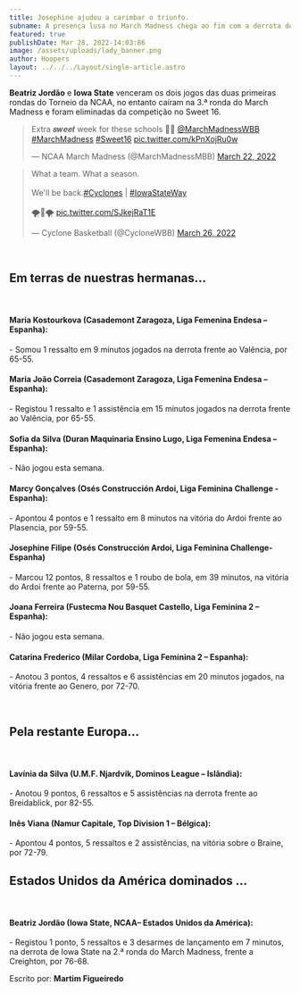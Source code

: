```yaml
---
title: Josephine ajudou a carimbar o triunfo.
subname: A presença lusa no March Madness chega ao fim com a derrota de Iowa State.
featured: true
publishDate: Mar 28, 2022-14:03:86
image: /assets/uploads/lady_banner.png
author: Hoopers
layout: ../../../Layout/single-article.astro
---
```

**Beatriz Jordão** e **Iowa State** venceram os dois jogos das duas primeiras rondas do Torneio da NCAA, no entanto caíram na 3.ª ronda do March Madness e foram eliminadas da competição no Sweet 16.

<blockquote class="twitter-tweet"><p lang="en" dir="ltr">Extra 𝒔𝒘𝒆𝒆𝒕 week for these schools 🕺💃 <a href="https://twitter.com/MarchMadnessWBB?ref_src=twsrc%5Etfw">@MarchMadnessWBB</a> <a href="https://twitter.com/hashtag/MarchMadness?src=hash&amp;ref_src=twsrc%5Etfw">#MarchMadness</a> <a href="https://twitter.com/hashtag/Sweet16?src=hash&amp;ref_src=twsrc%5Etfw">#Sweet16</a> <a href="https://t.co/kPnXojRu0w">pic.twitter.com/kPnXojRu0w</a></p>&mdash; NCAA March Madness (@MarchMadnessMBB) <a href="https://twitter.com/MarchMadnessMBB/status/1506292229224251400?ref_src=twsrc%5Etfw">March 22, 2022</a></blockquote>

<blockquote class="twitter-tweet"><p lang="en" dir="ltr">What a team. What a season.<br><br>We&#39;ll be back.<a href="https://twitter.com/hashtag/Cyclones?src=hash&amp;ref_src=twsrc%5Etfw">#Cyclones</a> | <a href="https://twitter.com/hashtag/IowaStateWay?src=hash&amp;ref_src=twsrc%5Etfw">#IowaStateWay</a><br><br>🌪️🏀🌪️ <a href="https://t.co/SJkejRaT1E">pic.twitter.com/SJkejRaT1E</a></p>&mdash; Cyclone Basketball (@CycloneWBB) <a href="https://twitter.com/CycloneWBB/status/1507561549581410308?ref_src=twsrc%5Etfw">March 26, 2022</a></blockquote>

</br>

## Em terras de nuestras hermanas…

</br>

#### Maria Kostourkova (Casademont Zaragoza, Liga Femenina Endesa – Espanha):

\- Somou 1 ressalto em 9 minutos jogados na derrota frente ao Valência, por 65-55.

#### Maria João Correia (Casademont Zaragoza, Liga Femenina Endesa – Espanha):

\- Registou 1 ressalto e 1 assistência em 15 minutos jogados na derrota frente ao Valência, por 65-55.

#### Sofia da Silva (Duran Maquinaria Ensino Lugo, Liga Femenina Endesa – Espanha):

\- Não jogou esta semana.

#### Marcy Gonçalves (Osés Construcción Ardoi, Liga Feminina Challenge - Espanha): 

\- Apontou 4 pontos e 1 ressalto em 8 minutos na vitória do Ardoi frente ao Plasencia, por 59-55.

#### Josephine Filipe (Osés Construcción Ardoi, Liga Feminina Challenge- Espanha)

\- Marcou 12 pontos, 8 ressaltos e 1 roubo de bola, em 39 minutos, na vitória do Ardoi frente ao Paterna, por 59-55.

#### Joana Ferreira (Fustecma Nou Basquet Castello, Liga Feminina 2 – Espanha):

\- Não jogou esta semana.

#### Catarina Frederico (Milar Cordoba, Liga Feminina 2 – Espanha):

\- Anotou 3 pontos, 4 ressaltos e 6 assistências em 20 minutos jogados, na vitória frente ao Genero, por 72-70.

</br>

## Pela restante Europa…

</br>

#### Lavínia da Silva (U.M.F. Njardvik, Dominos League – Islândia):

\- Anotou 9 pontos, 6 ressaltos e 5 assistências na derrota frente ao Breidablick, por 82-55.

#### Inês Viana (Namur Capitale, Top Division 1 – Bélgica):

\- Apontou 4 pontos, 5 ressaltos e 2 assistências, na vitória sobre o Braine, por 72-79.

## Estados Unidos da América dominados …

</br>

#### Beatriz Jordão (Iowa State, NCAA– Estados Unidos da América):

\- Registou 1 ponto, 5 ressaltos e 3 desarmes de lançamento em 7 minutos, na derrota de Iowa State na 2.ª ronda do March Madness, frente a Creighton, por 76-68.

Escrito por: **Martim Figueiredo**

<script async src="https://platform.twitter.com/widgets.js" charset="utf-8"></script>
